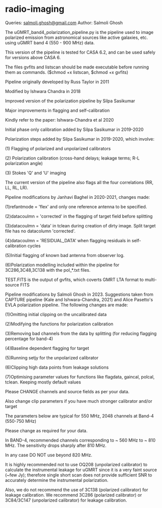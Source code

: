 # radio-imaging
Queries: salmoli.ghosh@gmail.com
Author: Salmoli Ghosh

The uGMRT_band4_polarization_pipeline.py is the pipeline used to image polarized emission from astronomical sources like active galaxies, etc. using uGMRT band 4 (550 - 900 MHz) data. 

This version of the pipeline is tested for CASA 6.2, and can be used safely for versions above CASA 6.

The files gvfits and listscan should be made executable before running them as commands. ($chmod +x listscan, $chmod +x gvfits)

Pipeline originally developed by Russ Taylor in 2011

Modified by Ishwara Chandra in 2018 

Improved version of the polarization pipeline by Silpa Sasikumar

Major improvements in flagging and self-calibration 

Kindly refer to the paper: Ishwara-Chandra et al 2020  

Initial phase only calibration added by Silpa Sasikumar in 2019-2020

Polarization steps added by Silpa Sasikumar in 2019-2020, which involve:

(1) Flagging of polarized and unpolarized calibrators

(2) Polarization calibration (cross-hand delays; leakage terms; R-L polarization angle)

(3) Stokes 'Q' and 'U' imaging

The current version of the pipeline also flags all the four correlations (RR, LL, RL, LR). 
 
Pipeline modifications by Janhavi Baghel in 2020-2021, changes made:

(1)refantmode = 'flex' and only one reference antenna to be specified.

(2)datacoulmn = 'corrected' in the flagging of target field before splitting

(3)datacoulmn = 'data' in tclean during creation of dirty image. Split target file has no datacolumn 'corrected'.

(4)datacoulmn = 'RESIDUAL_DATA' when flagging residuals in self-calibration cycles

(5)Initial flagging of known bad antenna from observer log.

(6)Polarization modelling included within the pipeline for 3C286,3C48,3C138 with the pol_*.txt files.

TEST.FITS is the output of gvfits, which coverts GMRT LTA format to multi-source FITS
 
Pipeline modifications by Salmoli Ghosh in 2023. Suggestions taken from CAPTURE pipeline (Kale and Ishwara-Chandra, 2021) and Alice Pasetto's EVLA polarization pipeline. The following changes are made:

(1)Omitting initial clipping on the uncalibrated data

(2)Modifying the functions for polarization calibration

(3)Removing bad channels from the data by splitting (for reducing flagging percentage for band-4)

(4)Baseline dependent flagging for target

(5)Running setjy for the unpolarized calibrator

(6)Clipping high data points from leakage solutions

(7)Optimising parameter values for functions like flagdata, gaincal, polcal, tclean. Keeping mostly default values

Please CHANGE channels and source fields as per your data.

Also change clip parameters if you have much stronger calibrator and/or target

The parameters below are typical for 550 MHz, 2048 channels at Band-4 (550-750 MHz)

Please change as required for your data.

In BAND-4, recommended channels corresponding to ~ 560 MHz to ~ 810 MHz. The sensitivity drops sharply after 810 MHz.

In any case DO NOT use beyond 820 MHz.

It is highly recommended not to use OQ208 (unpolarized calibrator) to calculate the instrumental leakage for uGMRT since it is a very faint source (~few Jy); therefore  single short scan does not provide sufficient SNR to accurately determine the instrumental polarization.

Also, we do not recommend the use of 3C138 (polarized calibrator) for leakage calibration.
We recommend 3C286 (polarized calibrator) or 3C84/3C147 (unpolarized calibrator) for leakage calibration.


